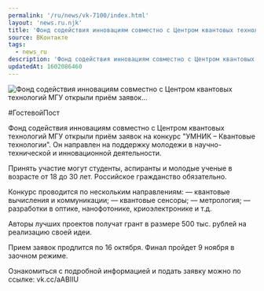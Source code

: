 ```yaml
---
permalink: '/ru/news/vk-7100/index.html'
layout: 'news.ru.njk'
title: 'Фонд содействия инновациям совместно с Центром квантовых технологий МГУ открыли приём заявок'
source: ВКонтакте
tags:
  - news_ru
description: 'Фонд содействия инновациям совместно с Центром квантовых технологий МГУ открыли приём заявок…'
updatedAt: 1602086460
---
```

![Фонд содействия инновациям совместно с Центром квантовых технологий МГУ открыли приём заявок…](https://sun9-33.userapi.com/impg/JyjeByMjrG_wtYOSllLKoDRxA6BpttM8LC042Q/f6RORFLAJcc.jpg?size=960x640&quality=96&proxy=1&sign=a55706a58a49774982d10ff8b1cc9d0f&c_uniq_tag=tuNdhdJx4nUmRO6XmD-oCYFXFeFEDnWl-Z1XuhVJgic&type=album)

#ГостевойПост

Фонд содействия инновациям совместно с Центром квантовых технологий МГУ открыли приём заявок на конкурс "УМНИК – Квантовые технологии". Он направлен на поддержку молодежи в научно-технической и инновационной деятельности.

Принять участие могут студенты, аспиранты и молодые ученые в возрасте от 18 до 30 лет. Российское гражданство обязательно.

Конкурс проводится по нескольким направлениям:
— квантовые вычисления и коммуникации;
— квантовые сенсоры;
— метрология;
— разработки в оптике, нанофотонике, криоэлектронике и т.д.

Авторы лучших проектов получат грант в размере 500 тыс. рублей на реализацию своей идеи.

Прием заявок продлится по 16 октября. Финал пройдет 9 ноября в заочном режиме.

Ознакомиться с подробной информацией и подать заявку можно по ссылке: vk.cc/aABIIU
